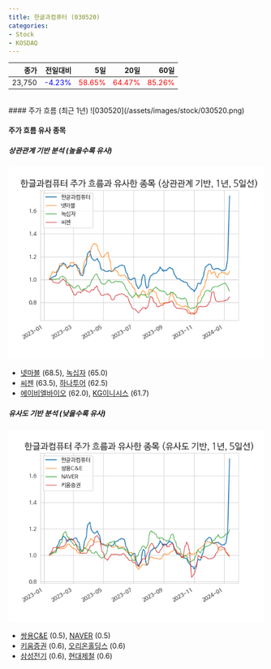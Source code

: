 ```yaml
---
title: 한글과컴퓨터 (030520)
categories:
- Stock
- KOSDAQ
---
```


|종가|전일대비|5일|20일|60일|
|---:|-------:|--:|---:|---:|
|23,750|<span style="color: blue">-4.23%</span>|<span style="color: red">58.65%</span>|<span style="color: red">64.47%</span>|<span style="color: red">85.26%</span>|

<!-- more -->
<br>
#### 주가 흐름 (최근 1년)
![030520](/assets/images/stock/030520.png)


#### 주가 흐름 유사 종목


##### 상관관계 기반 분석 (높을수록 유사)
![030520](/assets/images/stock/030520_corr.png)
- [넷마블](/251270/) (68.5), [녹십자](/006280/) (65.0)
- [씨젠](/096530/) (63.5), [하나투어](/039130/) (62.5)
- [에이비엘바이오](/298380/) (62.0), [KG이니시스](/035600/) (61.7)


##### 유사도 기반 분석 (낮을수록 유사)	
![030520](/assets/images/stock/030520_sim.png)
- [쌍용C&E](/003410/) (0.5), [NAVER](/035420/) (0.5)
- [키움증권](/039490/) (0.6), [오리온홀딩스](/001800/) (0.6)
- [삼성전기](/009150/) (0.6), [현대제철](/004020/) (0.6)